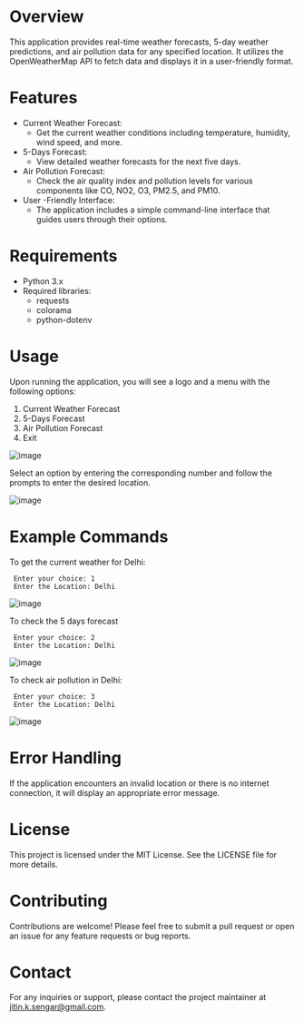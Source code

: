 # Overview
This application provides real-time weather forecasts, 5-day weather predictions, and air pollution data for any specified location. It utilizes the OpenWeatherMap API to fetch data and displays it in a user-friendly format.

# Features
* Current Weather Forecast:
    - Get the current weather conditions including temperature, humidity, wind speed, and more.
* 5-Days Forecast:
    - View detailed weather forecasts for the next five days.
* Air Pollution Forecast:
    - Check the air quality index and pollution levels for various components like CO, NO2, O3, PM2.5, and PM10.
* User -Friendly Interface:
    - The application includes a simple command-line interface that guides users through their options.

# Requirements
* Python 3.x
* Required libraries:
    - requests
    - colorama
    - python-dotenv

# Usage
Upon running the application, you will see a logo and a menu with the following options:

1. Current Weather Forecast
2. 5-Days Forecast
3. Air Pollution Forecast
4. Exit

![image](https://github.com/user-attachments/assets/e8efa5e4-ff88-4376-a904-4a27a45050aa)

Select an option by entering the corresponding number and follow the prompts to enter the desired location.

![image](https://github.com/user-attachments/assets/7121ecc3-e80d-4a47-89c0-ef42c776c005)


# Example Commands
 To get the current weather for Delhi:

     Enter your choice: 1
     Enter the Location: Delhi

 ![image](https://github.com/user-attachments/assets/0f3a3e5e-74a7-48b4-823c-9ad94a9e8214)


 To check the 5 days forecast

     Enter your choice: 2
     Enter the Location: Delhi

 ![image](https://github.com/user-attachments/assets/9b016f6f-ec3f-41a7-9797-dfce8d703479)


 To check air pollution in Delhi:

     Enter your choice: 3
     Enter the Location: Delhi

 ![image](https://github.com/user-attachments/assets/e9fe2ade-7871-41fc-901d-a4bfda82f638)


# Error Handling
If the application encounters an invalid location or there is no internet connection, it will display an appropriate error message.

# License
This project is licensed under the MIT License. See the LICENSE file for more details.

# Contributing
Contributions are welcome! Please feel free to submit a pull request or open an issue for any feature requests or bug reports.

# Contact
For any inquiries or support, please contact the project maintainer at jitin.k.sengar@gmail.com.
